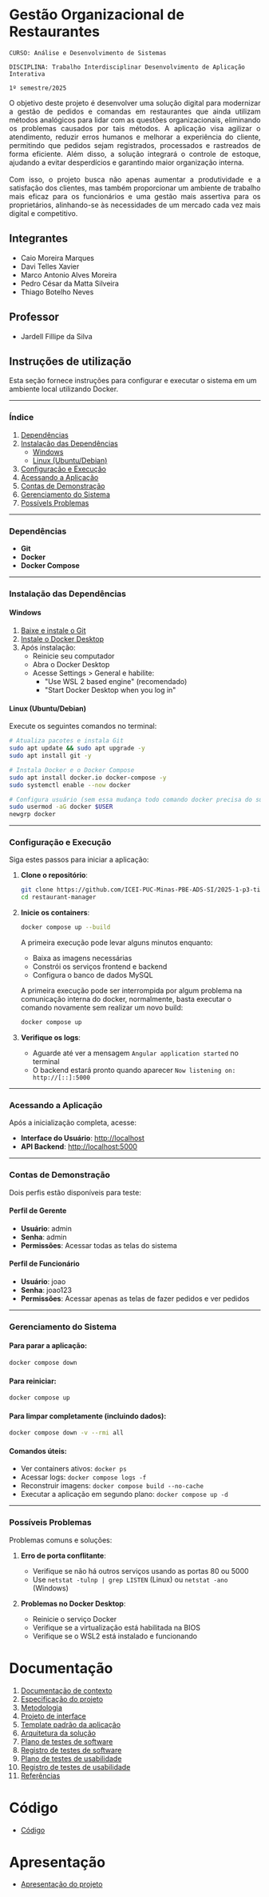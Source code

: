 # Gestão Organizacional de Restaurantes

`CURSO: Análise e Desenvolvimento de Sistemas`

`DISCIPLINA: Trabalho Interdisciplinar Desenvolvimento de Aplicação Interativa`

`1º semestre/2025`

<p style="text-align: justify">O objetivo deste projeto é desenvolver uma solução digital para modernizar a gestão de pedidos e comandas em restaurantes que ainda utilizam métodos analógicos para lidar com as questões organizacionais, eliminando os problemas causados por tais métodos. A aplicação visa agilizar o atendimento, reduzir erros humanos e melhorar a experiência do cliente, permitindo que pedidos sejam registrados, processados e rastreados de forma eficiente. Além disso, a solução integrará o controle de estoque, ajudando a evitar desperdícios e garantindo maior organização interna.<br><br>
Com isso, o projeto busca não apenas aumentar a produtividade e a satisfação dos clientes, mas também proporcionar um ambiente de trabalho mais eficaz para os funcionários e uma gestão mais assertiva para os proprietários, alinhando-se às necessidades de um mercado cada vez mais digital e competitivo.
</p>

## Integrantes

* Caio Moreira Marques
* Davi Telles Xavier
* Marco Antonio Alves Moreira
* Pedro César da Matta Silveira
* Thiago Botelho Neves

## Professor

* Jardell Fillipe da Silva

## Instruções de utilização

Esta seção fornece instruções para configurar e executar o sistema em um ambiente local utilizando Docker.

---

### Índice

1. [Dependências](#dependencias)
2. [Instalação das Dependências](#instalacao-das-dependencias)
   - [Windows](#windows)
   - [Linux (Ubuntu/Debian)](#linux-ubuntudebian)
3. [Configuração e Execução](#configuracao-e-execucao)
4. [Acessando a Aplicação](#acessando-a-aplicacao)
5. [Contas de Demonstração](#contas-de-demostracao)
6. [Gerenciamento do Sistema](#gerenciamento-do-sistema)
7. [Possívels Problemas](#possiveis-problemas)

---

### <span id="dependencias">Dependências</span>

- **Git**
- **Docker**
- **Docker Compose**

---

### <span id="instalacao-das-dependencias">Instalação das Dependências</span>

#### <span id="windows">Windows</span>
1. [Baixe e instale o Git](https://git-scm.com/download/win)
2. [Instale o Docker Desktop](https://www.docker.com/products/docker-desktop/)
3. Após instalação:
   - Reinicie seu computador
   - Abra o Docker Desktop
   - Acesse Settings > General e habilite:
     - "Use WSL 2 based engine" (recomendado)
     - "Start Docker Desktop when you log in"

#### <span id="linux-ubuntudebian">Linux (Ubuntu/Debian)</span>
Execute os seguintes comandos no terminal:

```bash
# Atualiza pacotes e instala Git
sudo apt update && sudo apt upgrade -y
sudo apt install git -y

# Instala Docker e o Docker Compose
sudo apt install docker.io docker-compose -y
sudo systemctl enable --now docker

# Configura usuário (sem essa mudança todo comando docker precisa do sudo)
sudo usermod -aG docker $USER
newgrp docker
```
---

### <span id="configuracao-e-execucao">Configuração e Execução</span>

Siga estes passos para iniciar a aplicação:

1. **Clone o repositório**:
   ```bash
   git clone https://github.com/ICEI-PUC-Minas-PBE-ADS-SI/2025-1-p3-tidai-ineficienciaemgestaoanalogica.git restaurant-manager
   cd restaurant-manager
   ```

2. **Inicie os containers**:
   ```bash
   docker compose up --build
   ```

   A primeira execução pode levar alguns minutos enquanto:
   - Baixa as imagens necessárias
   - Constrói os serviços frontend e backend
   - Configura o banco de dados MySQL

   A primeira execução pode ser interrompida por algum problema na comunicação interna do docker, normalmente, basta executar o comando novamente sem realizar um novo build:

   ```bash
   docker compose up
   ```

3. **Verifique os logs**:
   - Aguarde até ver a mensagem `Angular application started` no terminal
   - O backend estará pronto quando aparecer `Now listening on: http://[::]:5000`

---

### <span id="acessando-a-aplicacao">Acessando a Aplicação</span>

Após a inicialização completa, acesse:

- **Interface do Usuário**: [http://localhost](http://localhost)
- **API Backend**: [http://localhost:5000](http://localhost:5000)

---

### <span id="contas-de-demostracao">Contas de Demonstração</span>

Dois perfis estão disponíveis para teste:

#### Perfil de Gerente
- **Usuário**: admin
- **Senha**: admin
- **Permissões**: Acessar todas as telas do sistema

#### Perfil de Funcionário
- **Usuário**: joao
- **Senha**: joao123
- **Permissões**: Acessar apenas as telas de fazer pedidos e ver pedidos

---

### <span id="gerenciamento-do-sistema">Gerenciamento do Sistema</span>

#### Para parar a aplicação:

```bash
docker compose down
```

#### Para reiniciar:

```bash
docker compose up
```

#### Para limpar completamente (incluindo dados):

```bash
docker compose down -v --rmi all
```

#### Comandos úteis:
- Ver containers ativos: `docker ps`
- Acessar logs: `docker compose logs -f`
- Reconstruir imagens: `docker compose build --no-cache`
- Executar a aplicação em segundo plano:  `docker compose up -d`

---

### <span id="possiveis-problemas">Possíveis Problemas</span>

Problemas comuns e soluções:

1. **Erro de porta conflitante**:
   - Verifique se não há outros serviços usando as portas 80 ou 5000
   - Use `netstat -tulnp | grep LISTEN` (Linux) ou `netstat -ano` (Windows)

2. **Problemas no Docker Desktop**:
   - Reinicie o serviço Docker
   - Verifique se a virtualização está habilitada na BIOS
   - Verifique se o WSL2 está instalado e funcionando

# Documentação

<ol>
<li><a href="docs/01-Contexto.md"> Documentação de contexto</a></li>
<li><a href="docs/02-Especificacao.md"> Especificação do projeto</a></li>
<li><a href="docs/03-Metodologia.md"> Metodologia</a></li>
<li><a href="docs/04-Projeto-interface.md"> Projeto de interface</a></li>
<li><a href="docs/05-Template-padrao.md"> Template padrão da aplicação</a></li>
<li><a href="docs/06-Arquitetura-solucao.md"> Arquitetura da solução</a></li>
<li><a href="docs/07-Plano-testes-software.md"> Plano de testes de software</a></li>
<li><a href="docs/08-Registro-testes-software.md"> Registro de testes de software</a></li>
<li><a href="docs/09-Plano-testes-usabilidade.md"> Plano de testes de usabilidade</a></li>
<li><a href="docs/10-Registro-testes-usabilidade.md"> Registro de testes de usabilidade</a></li>
<li><a href="docs/11-Referencias.md"> Referências</a></li>
</ol>

# Código

* <a href="src/README.md">Código</a>

# Apresentação

* <a href="presentation/README.md">Apresentação do projeto</a>
